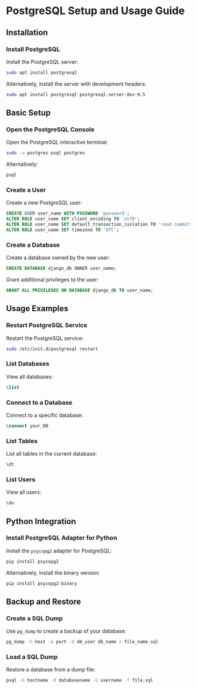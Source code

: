 # PostgreSQL Setup and Usage Guide

## Installation

### Install PostgreSQL
Install the PostgreSQL server:
```bash
sudo apt install postgresql
```

Alternatively, install the server with development headers:
```bash
sudo apt install postgresql postgresql-server-dev-9.5
```

## Basic Setup

### Open the PostgreSQL Console
Open the PostgreSQL interactive terminal:
```bash
sudo -u postgres psql postgres
```

Alternatively:
```bash
psql
```

### Create a User
Create a new PostgreSQL user:
```sql
CREATE USER user_name WITH PASSWORD 'password';
ALTER ROLE user_name SET client_encoding TO 'utf8';
ALTER ROLE user_name SET default_transaction_isolation TO 'read committed';
ALTER ROLE user_name SET timezone TO 'UTC';
```

### Create a Database
Create a database owned by the new user:
```sql
CREATE DATABASE django_db OWNER user_name;
```

Grant additional privileges to the user:
```sql
GRANT ALL PRIVILEGES ON DATABASE django_db TO user_name;
```

## Usage Examples

### Restart PostgreSQL Service
Restart the PostgreSQL service:
```bash
sudo /etc/init.d/postgresql restart
```

### List Databases
View all databases:
```sql
\list
```

### Connect to a Database
Connect to a specific database:
```sql
\connect your_DB
```

### List Tables
List all tables in the current database:
```sql
\dt
```

### List Users
View all users:
```sql
\du
```

## Python Integration

### Install PostgreSQL Adapter for Python
Install the `psycopg2` adapter for PostgreSQL:
```bash
pip install psycopg2
```

Alternatively, install the binary version:
```bash
pip install psycopg2-binary
```

## Backup and Restore

### Create a SQL Dump
Use `pg_dump` to create a backup of your database:
```bash
pg_dump -h host -p port -U db_user db_name > file_name.sql
```

### Load a SQL Dump
Restore a database from a dump file:
```bash
psql -h hostname -d databasename -U username -f file.sql
```